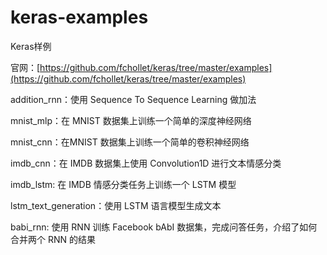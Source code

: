 # keras-examples
Keras样例

官网：[https://github.com/fchollet/keras/tree/master/examples](https://github.com/fchollet/keras/tree/master/examples)

addition_rnn：使用 Sequence To Sequence Learning 做加法

mnist_mlp：在 MNIST 数据集上训练一个简单的深度神经网络

mnist_cnn：在MNIST 数据集上训练一个简单的卷积神经网络

imdb_cnn：在 IMDB 数据集上使用 Convolution1D 进行文本情感分类

imdb_lstm: 在 IMDB 情感分类任务上训练一个 LSTM 模型

lstm_text_generation：使用 LSTM 语言模型生成文本

babi_rnn: 使用 RNN 训练 Facebook bAbI 数据集，完成问答任务，介绍了如何合并两个 RNN 的结果

